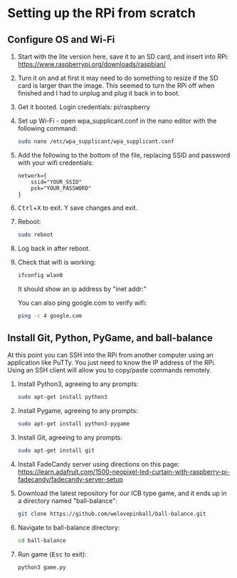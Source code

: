 # Setting up the RPi from scratch

## Configure OS and Wi-Fi

1. Start with the lite version here, save it to an SD card, and insert into RPi:
https://www.raspberrypi.org/downloads/raspbian/

2. Turn it on and at first it may need to do something to resize if the SD card is larger than the image. This seemed to turn the RPi off when finished and I had to unplug and plug it back in to boot.

3. Get it booted.
   Login credentials: pi/raspberry

4. Set up Wi-Fi - open wpa_supplicant.conf in the nano editor with the following command:
   ```sh
   sudo nano /etc/wpa_supplicant/wpa_supplicant.conf
   ```

5. Add the following to the bottom of the file, replacing SSID and password with your wifi credentials:
   ```
   network={
       ssid="YOUR_SSID"
       psk="YOUR_PASSWORD"
   }
   ```
6. <kbd>Ctrl</kbd>+<kbd>X</kbd> to exit. Y save changes and exit.

7. Reboot:
   ```sh
   sudo reboot
   ```
8. Log back in after reboot.

9. Check that wifi is working:
   ```sh
   ifconfig wlan0
   ```
   It should show an ip address by "inet addr:"

   You can also ping google.com to verify wifi:
   ```sh
   ping -c 4 google.com
   ```

## Install Git, Python, PyGame, and ball-balance

At this point you can SSH into the RPi from another computer using an application like PuTTy.  You just need to know the IP address of the RPi.  Using an SSH client will allow you to copy/paste commands remotely.

1. Install Python3, agreeing to any prompts:
   ```sh
   sudo apt-get install python3
   ```

2. Install Pygame, agreeing to any prompts:
   ```sh
   sudo apt-get install python3-pygame
   ```

3. Install Git, agreeing to any prompts:
   ```sh
   sudo apt-get install git
   ```

4. Install FadeCandy server using directions on this page:
   https://learn.adafruit.com/1500-neopixel-led-curtain-with-raspberry-pi-fadecandy/fadecandy-server-setup

5. Download the latest repository for our ICB type game, and it ends up in a directory named "ball-balance":
   ```sh
   git clone https://github.com/welovepinball/ball-balance.git
   ```

6. Navigate to ball-balance directory:
   ```sh
   cd ball-balance
   ```

7. Run game (<kbd>Esc</kbd> to exit):
   ```sh
   python3 game.py 
   ```
